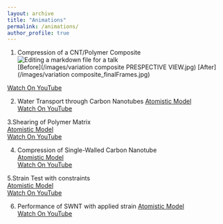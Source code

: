 ```yaml
---
layout: archive
title: "Animations"
permalink: /animations/
author_profile: true
---
```

1. Compression of a CNT/Polymer Composite   
![Editing a markdown file for a talk](/images/editing-talk.png)    
[Before](/images/variation composite PRESPECTIVE VIEW.jpg)
[After](/images/variation composite_finalFrames.jpg)

[Watch On YouTube](https://www.youtube.com/watch?v=nlq4OgAtXxM)

2. Water Transport through Carbon Nanotubes                                                                                                                                         [Atomistic Model](/images/water.png)            
[Watch On YouTube](https://www.youtube.com/watch?v=8WWSAHZXQ4s&t=14s)

3.Shearing of Polymer Matrix    
[Atomistic Model](/images/layer3.png)            
[Watch On YouTube](https://www.youtube.com/watch?v=jrx0qbBkBKo)

4. Compression of Single-Walled Carbon Nanotube  
  [Atomistic Model](/images/deform.png)            
[Watch On YouTube](https://www.youtube.com/watch?v=VcdsdEBQ9mQ&list=PL6RlDm_oCECFI8fXLTNb6Hscov9MnQT6l&index=4)

5.Strain Test with constraints       
[Atomistic Model](/images/deformpbc.png)            
[Watch On YouTube](https://www.youtube.com/watch?v=OOFO2h5IVRc&index=6&list=PL6RlDm_oCECFI8fXLTNb6Hscov9MnQT6l)

6.  Performance of SWNT with applied strain
[Atomistic Model](/images/vibration.png)            
[Watch On YouTube](https://www.youtube.com/watch?v=oayyf3hE1Jo&list=PL6RlDm_oCECFI8fXLTNb6Hscov9MnQT6l&index=5)

